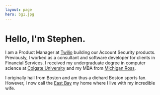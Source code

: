 ```yaml
---
layout: page
hero: bg1.jpg
---
```


# Hello, I'm Stephen.

I am a Product Manager at [Twilio](http://www.twilio.com) building our Account Security products. Previously, I worked as a consultant and software developer for clients in Financial Services. I received my undergraduate degree in computer science at [Colgate University](http://colgate.edu) and my MBA from [Michigan Ross](https://michiganross.umich.edu/).

I originally hail from Boston and am thus a diehard Boston sports fan. However, I now call the [East Bay](https://en.wikipedia.org/wiki/East_Bay) my home where I live with my incredible wife.
